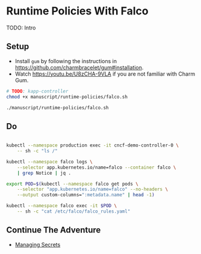 # Runtime Policies With Falco

TODO: Intro

## Setup

* Install `gum` by following the instructions in https://github.com/charmbracelet/gum#installation.
* Watch https://youtu.be/U8zCHA-9VLA if you are not familiar with Charm Gum.

```bash
# TODO: kapp-controller
chmod +x manuscript/runtime-policies/falco.sh

./manuscript/runtime-policies/falco.sh
```

## Do

```bash

kubectl --namespace production exec -it cncf-demo-controller-0 \
    -- sh -c "ls /"

kubectl --namespace falco logs \
    --selector app.kubernetes.io/name=falco --container falco \
    | grep Notice | jq .

export POD=$(kubectl --namespace falco get pods \
    --selector "app.kubernetes.io/name=falco" --no-headers \
    --output custom-columns=":metadata.name" | head -1)

kubectl --namespace falco exec -it $POD \
    -- sh -c "cat /etc/falco/falco_rules.yaml"
```

## Continue The Adventure

* [Managing Secrets](../secrets/README.md)
